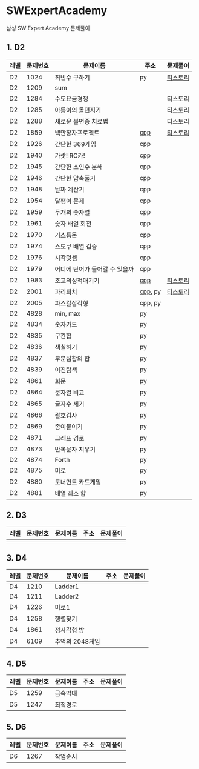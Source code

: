 # SWExpertAcademy
삼성 SW Expert Academy 문제풀이

## 1. D2


레벨 |문제번호| 문제이름 | 주소 | 문제풀이
--------|--------|--------|--------- | --------
D2 |1024| 최빈수 구하기 | py | [티스토리](https://mungto.tistory.com/126) 
D2 |1209| sum |  |  
D2 |1284| 수도요금경쟁 |  | 티스토리 
D2 |1285| 아름이의 돌던지기 |  | 티스토리 
D2 |1288| 새로운 불면증 치료법 |  | 티스토리 
D2 |1859| 백만장자프로젝트 | [cpp](https://github.com/daum7766/SWExpertAcademy/blob/master/D2/D2_1859.cpp) | [티스토리](https://mungto.tistory.com/20) 
D2 |1926| 간단한 369게임 | cpp |  
D2 |1940| 가랏! RC카! | cpp |  
D2 |1945| 간단한 소인수 분해 | cpp |  
D2 |1946| 간단한 압축풀기 | cpp |  
D2 |1948| 날짜 계산기 | cpp |  
D2 |1954| 달팽이 문제 | cpp |  
D2 |1959| 두개의 숫자열 | cpp |  
D2 |1961| 숫자 배열 회전 | cpp |  
D2 |1970| 거스름돈 | cpp |  
D2 |1974| 스도쿠 배열 검증 | cpp |  
D2 |1976| 시각덧셈 | cpp |  
D2 |1979| 어디에 단어가 들어갈 수 있을까 | cpp |  
D2|1983|조교의성적매기기|[cpp](https://github.com/daum7766/SWExpertAcademy/blob/master/D2/D2_1983.cpp)|[티스토리](https://mungto.tistory.com/24)
D2|2001|파리퇴치|[cpp](https://github.com/daum7766/SWExpertAcademy/commit/1b65d74c0a3be3fe3477831327f334975b89b562), py|[티스토리](https://mungto.tistory.com/23)
 D2   | 2005     | 파스칼삼각형                   | cpp, py                                                      |                                            
 D2   | 4828     | min, max                       | py                                                           |                                            
 D2   | 4834     | 숫자카드                       | py                                                           |                                            
 D2   | 4835     | 구간합                         | py                                                           |                                            
 D2   | 4836     | 색칠하기                       | py                                                           |                                            
 D2   | 4837     | 부분집합의 합                  | py                                                           |                                            
 D2   | 4839     | 이진탐색                       | py                                                           |                                            
 D2   | 4861     | 회문                           | py                                                           |                                            
 D2   | 4864     | 문자열 비교                    | py                                                           |                                            
 D2   | 4865     | 글자수 세기                    | py                                                           |                                            
 D2   | 4866     | 괄호검사                       | py                                                           |                                            
 D2   | 4869     | 종이붙이기                     | py                                                           |                                            
 D2   | 4871     | 그래프 경로                    | py                                                           |                                            
 D2   | 4873     | 반복문자 지우기                | py                                                           |                                            
 D2   | 4874     | Forth                          | py                                                           |                                            
 D2   | 4875     | 미로                           | py                                                           |                                            
 D2   | 4880     | 토너먼트 카드게임              | py                                                           |                                            
 D2   | 4881     | 배열 최소 합                   | py                                                           |                                            



## 2. D3
레벨 |문제번호| 문제이름 | 주소 | 문제풀이
--------|--------|--------|--------- | --------
|||||

## 3. D4
레벨 |문제번호| 문제이름 | 주소 | 문제풀이
--------|--------|--------|--------- | --------
D4|1210|Ladder1||
D4|1211|Ladder2||
D4|1226|미로1||
D4|1258|행렬찾기||
D4|1861|정사각형 방||
D4|6109|추억의 2048게임||

## 4. D5
레벨 |문제번호| 문제이름 | 주소 | 문제풀이
--------|--------|--------|--------- | --------
D5|1259|금속막대||
D5|1247|최적경로||

## 5. D6
레벨 |문제번호| 문제이름 | 주소 | 문제풀이
--------|--------|--------|--------- | --------
D6|1267|작업순서||